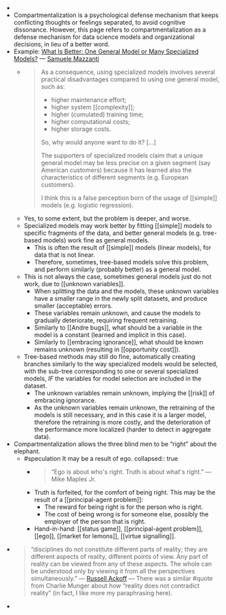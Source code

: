 -
- Compartmentalization is a psychological defense mechanism that keeps conflicting thoughts or feelings separated, to avoid cognitive dissonance. However, this page refers to compartmentalization as a defense mechanism for data science models and organizational decisions, in lieu of a better word.
- Example: [What Is Better: One General Model or Many Specialized Models?](https://towardsdatascience.com/what-is-better-one-general-model-or-many-specialized-models-9500d9f8751d) — [Samuele Mazzanti](https://medium.com/@mazzanti.sam)
	- > As a consequence, using specialized models involves several practical disadvantages compared to using one general model, such as:
	  > * higher maintenance effort;
	  > * higher system [[complexity]];
	  > * higher (cumulated) training time;
	  > * higher computational costs;
	  > * higher storage costs.
	  > 
	  > So, why would anyone want to do it? […]
	  > 
	  > The supporters of specialized models claim that a unique general model may be less precise on a given segment (say American customers) because it has learned also the characteristics of different segments (e.g. European customers).
	  > 
	  > I think this is a false perception born of the usage of [[simple]] models (e.g. logistic regression).
	- Yes, to some extent, but the problem is deeper, and worse.
	- Specialized models may work better by fitting [[simple]] models to specific fragments of the data, and better general models (e.g. tree-based models) work fine as general models.
	  * This is often the result of [[simple]] models (linear models), for data that is not linear.
	  * Therefore, sometimes, tree-based models solve this problem, and perform similarly (probably better) as a general model.
	- This is not always the case, sometimes general models just do not work, due to [[unknown variables]].
	  * When splitting the data and the models, these unknown variables have a smaller range in the newly split datasets, and produce smaller (acceptable) errors.
	  * These variables remain unknown, and cause the models to gradually deteriorate, requiring frequent retraining.
	  * Similarly to [[Andre bugs]], what should be a variable in the model is a constant (learned and implicit in this case).
	  * Similarly to [[embracing ignorance]], what should be known remains unknown (resulting in [[opportunity cost]]).
	- Tree-based methods may still do fine, automatically creating branches similarly to the way specialized models would be selected, with the sub-tree corresponding to one or several specialized models, *IF* the variables for model selection are included in the dataset.
	  * The unknown variables remain unknown, implying the [[risk]] of embracing ignorance.
	  * As the unknown variables remain unknown, the retraining of the models is still necessary, and in this case it is a larger model, therefore the retraining is more costly, and the deterioration of the performance more localized (harder to detect in aggregate data).
- Compartmentalization allows the three blind men to be “right” about the elephant.
	- #speculation It may be a result of ego.
	  collapsed:: true
		- > “Ego is about who's right. Truth is about what's right.” — Mike Maples Jr.
		- Truth is forfeited, for the comfort of being right. This may be the result of a [[principal-agent problem]]:
		  * The reward for being right is for the person who is right.
		  * The cost of being wrong is for someone else, possibly the employer of the person that is right.
		- Hand-in-hand: [[status game]], [[principal-agent problem]], [[ego]], [[market for lemons]], [[virtue signalling]].
- > “disciplines do not constitute different parts of reality; they are different aspects of reality, different points of view. Any part of reality can be viewed from any  of these aspects. The whole can be understood only by viewing it from  all the perspectives simultaneously.” — [Russell Ackoff](https://thesystemsthinker.com/a-lifetime-of-systems-thinking/) — There was a similar #quote from Charlie Munger about how “reality does not contradict reality” (in fact, I like more my paraphrasing here).
-